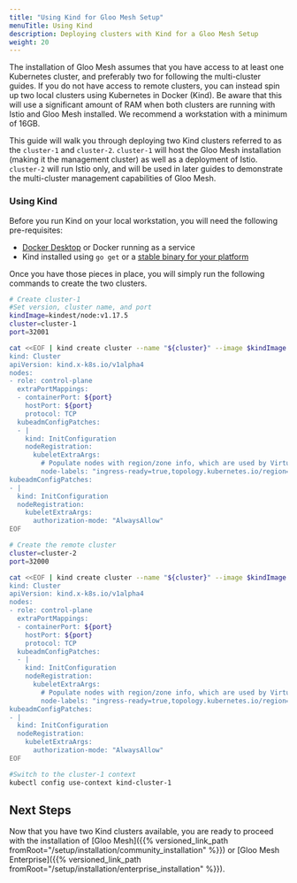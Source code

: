 ```yaml
---
title: "Using Kind for Gloo Mesh Setup"
menuTitle: Using Kind
description: Deploying clusters with Kind for a Gloo Mesh Setup
weight: 20
---
```


The installation of Gloo Mesh assumes that you have access to at least one Kubernetes cluster, and preferably two for following the multi-cluster guides. If you do not have access to remote clusters, you can instead spin up two local clusters using Kubernetes in Docker (Kind). Be aware that this will use a significant amount of RAM when both clusters are running with Istio and Gloo Mesh installed. We recommend a workstation with a minimum of 16GB.

This guide will walk you through deploying two Kind clusters referred to as the `cluster-1` and `cluster-2`. `cluster-1` will host the Gloo Mesh installation (making it the management cluster) as well as a deployment of Istio. `cluster-2` will run Istio only, and will be used in later guides to demonstrate the multi-cluster management capabilities of Gloo Mesh.

### Using Kind

Before you run Kind on your local workstation, you will need the following pre-requisites:

* [Docker Desktop](https://www.docker.com/products/docker-desktop) or Docker running as a service
* Kind installed using `go get` or a [stable binary for your platform](https://kind.sigs.k8s.io/docs/user/quick-start)

Once you have those pieces in place, you will simply run the following commands to create the two clusters.

```bash
# Create cluster-1
#Set version, cluster name, and port
kindImage=kindest/node:v1.17.5
cluster=cluster-1
port=32001

cat <<EOF | kind create cluster --name "${cluster}" --image $kindImage --config=-
kind: Cluster
apiVersion: kind.x-k8s.io/v1alpha4
nodes:
- role: control-plane
  extraPortMappings:
  - containerPort: ${port}
    hostPort: ${port}
    protocol: TCP
  kubeadmConfigPatches:
  - |
    kind: InitConfiguration
    nodeRegistration:
      kubeletExtraArgs:
        # Populate nodes with region/zone info, which are used by VirtualDestination locality-based failover (Enterprise-only)
        node-labels: "ingress-ready=true,topology.kubernetes.io/region=us-east-1,topology.kubernetes.io/zone=us-east-1b"
kubeadmConfigPatches:
- |
  kind: InitConfiguration
  nodeRegistration:
    kubeletExtraArgs:
      authorization-mode: "AlwaysAllow"
EOF

# Create the remote cluster
cluster=cluster-2
port=32000

cat <<EOF | kind create cluster --name "${cluster}" --image $kindImage --config=-
kind: Cluster
apiVersion: kind.x-k8s.io/v1alpha4
nodes:
- role: control-plane
  extraPortMappings:
  - containerPort: ${port}
    hostPort: ${port}
    protocol: TCP
  kubeadmConfigPatches:
  - |
    kind: InitConfiguration
    nodeRegistration:
      kubeletExtraArgs:
        # Populate nodes with region/zone info, which are used by VirtualDestination locality-based failover (Enterprise-only)
        node-labels: "ingress-ready=true,topology.kubernetes.io/region=us-east-1,topology.kubernetes.io/zone=us-east-1c"
kubeadmConfigPatches:
- |
  kind: InitConfiguration
  nodeRegistration:
    kubeletExtraArgs:
      authorization-mode: "AlwaysAllow"
EOF

#Switch to the cluster-1 context
kubectl config use-context kind-cluster-1
```

## Next Steps
Now that you have two Kind clusters available, you are ready to proceed with the installation of
[Gloo Mesh]({{% versioned_link_path fromRoot="/setup/installation/community_installation" %}}) or
[Gloo Mesh Enterprise]({{% versioned_link_path fromRoot="/setup/installation/enterprise_installation" %}}).
